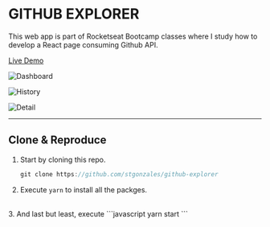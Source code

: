 # GITHUB EXPLORER

This web app is part of Rocketseat Bootcamp classes where I study how to develop a React page consuming Github API.

[Live Demo ](https://github-explorer.stgonzales.vercel.app/)

![Dashboard](https://user-images.githubusercontent.com/12421471/93192448-9ac6b180-f73d-11ea-95e3-5747f58a4c34.png)

![History](https://user-images.githubusercontent.com/12421471/93192842-03ae2980-f73e-11ea-8117-bb561b2abcbf.png)

![Detail](https://user-images.githubusercontent.com/12421471/93192971-30fad780-f73e-11ea-8b07-7ab325261a77.png)

----------

## Clone & Reproduce

1. Start by cloning this repo.
    ```javascript
    git clone https://github.com/stgonzales/github-explorer
    ```
2. Execute `yarn` to install all the packges.
<br/>
3. And last but least, execute
    ```javascript
    yarn start
    ```
